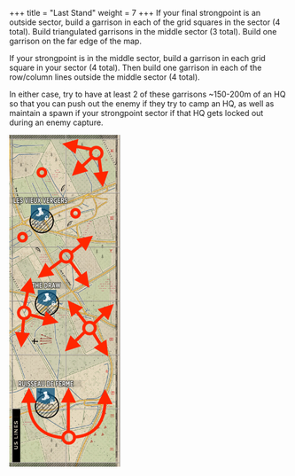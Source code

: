 +++
title = "Last Stand"
weight = 7
+++
If your final strongpoint is an outside sector, build a garrison in each of the grid squares in the sector (4 total). 
Build triangulated garrisons in the middle sector (3 total). Build one garrison on the far edge of the map.

If your strongpoint is in the middle sector, build a garrison in each grid square in your sector (4 total). Then build
one garrison in each of the row/column lines outside the middle sector (4 total).

In either case, try to have at least 2 of these garrisons ~150-200m of an HQ so that you can push out the enemy if they
try to camp an HQ, as well as maintain a spawn if your strongpoint sector if that HQ gets locked out during an enemy
capture.

<a href="last-stand.png" target="_blank"><img src="last-stand.png" width="200" alt="Last stand diagram"></a>
